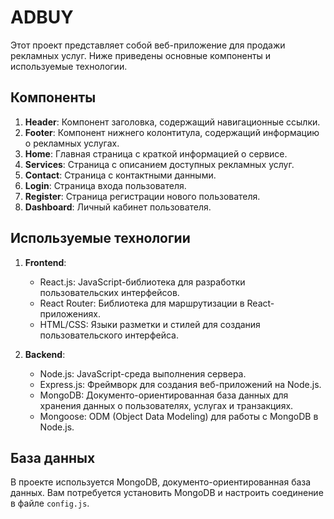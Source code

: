 # ADBUY

Этот проект представляет собой веб-приложение для продажи рекламных услуг. Ниже приведены основные компоненты и используемые технологии.

## Компоненты

1. **Header**: Компонент заголовка, содержащий навигационные ссылки.
2. **Footer**: Компонент нижнего колонтитула, содержащий информацию о рекламных услугах.
3. **Home**: Главная страница с краткой информацией о сервисе.
4. **Services**: Страница с описанием доступных рекламных услуг.
5. **Contact**: Страница с контактными данными.
6. **Login**: Страница входа пользователя.
7. **Register**: Страница регистрации нового пользователя.
8. **Dashboard**: Личный кабинет пользователя.

## Используемые технологии

1. **Frontend**:
   - React.js: JavaScript-библиотека для разработки пользовательских интерфейсов.
   - React Router: Библиотека для маршрутизации в React-приложениях.
   - HTML/CSS: Языки разметки и стилей для создания пользовательского интерфейса.

2. **Backend**:
   - Node.js: JavaScript-среда выполнения сервера.
   - Express.js: Фреймворк для создания веб-приложений на Node.js.
   - MongoDB: Документо-ориентированная база данных для хранения данных о пользователях, услугах и транзакциях.
   - Mongoose: ODM (Object Data Modeling) для работы с MongoDB в Node.js.

## База данных

В проекте используется MongoDB, документо-ориентированная база данных. Вам потребуется установить MongoDB и настроить соединение в файле `config.js`.